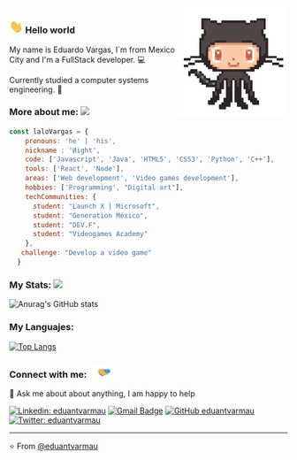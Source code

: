<img align='right' src="https://raw.githubusercontent.com/iCharlesZ/FigureBed/master/img/octocat.gif" width="200">


### <img src="https://github.com/SatYu26/SatYu26/blob/master/Assets/Hi.gif" width="25px"> Hello world

My name is Eduardo Vargas, I´m from Mexico City and I'm a FullStack developer. 💻

Currently studied a computer systems engineering. 👾



### More about me: <img src="https://media.giphy.com/media/VgCDAzcKvsR6OM0uWg/giphy.gif" width="35">

```javascript
const laloVargas = {
    pronouns: 'he' | 'his',
    nickname : 'Иight',
    code: ['Javascript', 'Java', 'HTML5', 'CSS3', 'Python', 'C++'],
    tools: ['React', 'Node'],
    areas: ['Web development', 'Video games development'],
    hobbies: ['Programming', "Digital art"],
    techCommunities: {
      student: "Launch X | Microsoft",
      student: "Generation México",
      student: "DEV.F",
      student: "Videogames Academy"
    },
   challenge: "Develop a video game"
  }
```

### My Stats: <img src="https://raw.githubusercontent.com/alexnaiman/alexnaiman/master/resources/bongocat.gif" width="35px" /> 

![Anurag's GitHub stats](https://github-readme-stats.vercel.app/api?username=eduantvarmau&show_icons=true&theme=github_dark)



### My Languajes: 

[![Top Langs](https://github-readme-stats.vercel.app/api/top-langs/?username=eduantvarmau&langs_count=8&layout=compact&theme=github_dark)](https://github.com/anuraghazra/github-readme-stats)

### Connect with me: <img src="https://github.com/SatYu26/SatYu26/blob/master/Assets/Handshake.gif" height="25px">

🌱 Ask me about about anything, I am happy to help

[![Linkedin: eduantvarmau](https://img.shields.io/badge/-eduantvarmau-blue?style=flat-square&logo=Linkedin&logoColor=white&link=https://www.linkedin.com/in/eduantvarmau/)](https://www.linkedin.com/in/eduantvarmau/)
[![Gmail Badge](https://img.shields.io/badge/-eduant.varmau@gmail.com-c14438?style=flat-square&logo=Gmail&logoColor=white&link=mailto:eduant.varmau@gmail.com)](mailto:ashwanicena5@gmail.com) 
[![GitHub eduantvarmau](https://img.shields.io/github/followers/eduantvarmau?label=follow&style=social)](https://github.com/eduantvarmau)
[![Twitter: eduantvarmau](https://img.shields.io/twitter/follow/eduantvarmau?style=social)](https://twitter.com/eduantvarmau)




---

⭐ From [@eduantvarmau](https://github.com/eduantvarmau)
